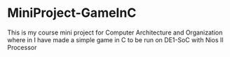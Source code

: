 # MiniProject-GameInC
This is my course mini project for Computer Architecture and Organization where in I have made a simple game in C to be run on DE1-SoC with Nios II Processor
